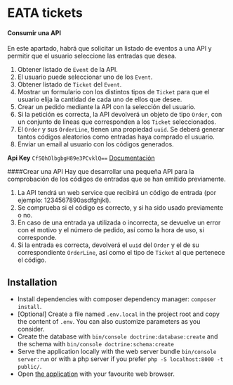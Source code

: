 # EATA tickets

#### Consumir una API
En este apartado, habrá que solicitar un listado de eventos a una API y permitir que el usuario seleccione las entradas 
que desea.

1. Obtener listado de `Event` de la API.
2. El usuario puede seleccionar uno de los `Event`.
3. Obtener listado de `Ticket` del `Event`.
4. Mostrar un formulario con los distintos tipos de `Ticket` para que el usuario elija la cantidad de cada uno de ellos 
que desee.
5. Crear un pedido mediante la API con la selección del usuario.
6. Si la petición es correcta, la API devolverá un objeto de tipo `Order`, con un conjunto de lineas que corresponden a 
los `Ticket` seleccionados.
7. El `Order` y sus `OrderLine`, tienen una propiedad `uuid`. Se deberá generar tantos códigos aleatorios como entradas 
haya comprado el usuario.
8. Enviar un email al usuario con los códigos generados.

**Api Key** `CfSQhOlbgbgH89e3PCvklQ==` [Documentación](http://devtest.entradasatualcance.com/api/v1/doc)

####Crear una API
Hay que desarrollar una pequeña API para la comprobación de los códigos de entradas que se han emitido previamente.

1. La API tendrá un web service que recibirá un código de entrada (por ejemplo: 1234567890asdfghjkl).
2. Se comprueba si el código es correcto, y si ha sido usado previamente o no.
3. En caso de una entrada ya utilizada o incorrecta, se devuelve un error con el motivo y el número de pedido, así como 
la hora de uso, si corresponde.
4. Si la entrada es correcta, devolverá el `uuid` del `Order` y el de su correspondiente `OrderLine`, así como el tipo 
de `Ticket` al que pertenece el código.

## Installation

* Install dependencies with composer dependency manager: `composer install`.
* [Optional] Create a file named `.env.local` in the project root and copy the content of `.env`. You can also customize 
parameters as you consider.
* Create the database with `bin/console doctrine:database:create` and the schema with 
`bin/console doctrine:schema:create`
* Serve the application locally with the web server bundle `bin/console server:run` or with a php server if you prefer 
`php -S localhost:8000 -t public/`.
* Open [the application](http://localhost:8000/api) with your favourite web browser.
